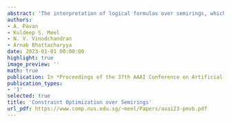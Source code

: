```yaml
---
abstract: 'The interpretation of logical formulas over semirings, which provide more information than simply the truth or falsity of a statement, have applications in computer science fields such as AI, databases, security, and logic. These semirings include the Viterbi semiring, the min-max or access control semiring, the tropical semiring, and the fuzzy semiring. This work explores the complexity of constraint optimization problems over semirings. The generic optimization problem studied is: given a propositional formula $\varphi$ over $n$ variables and a semiring $(K, +, \cdot, 0, 1)$, find the maximum value of all possible interpretations of $\varphi$ over $K$. This can be seen as a generalization of the well-known satisfiability problem, where a propositional formula is satisfiable if and only if the maximum value over all interpretations/assignments over the Boolean semiring is 1. A related problem is to find an interpretation that achieves the maximum value. This work focuses on these optimization problems over the Viterbi semiring, which are called optConfVal and optConf. It is shown that for general propositional formulas in negation normal form, optConfVal and optConf are in FPNP. When the input formula $\varphi$ is represented in conjunctive normal form, the complexity of optConf is investigated. For CNF formulae, an upper bound on the value of optConf as a function of the number of maximum satisfiable clauses is derived. It is shown that if $r$ is the maximum number of satisfiable clauses in a CNF formula with $m$ clauses, then its optConf value is at most $\frac14m-r$. Based on this result, it is established that optConf for CNF formulae is hard for the complexity class FPNP[log]. Polynomial-time approximation algorithms are also designed, and the inapproximability of optConfVal is established. Similar complexity results for these optimization problems over other semirings, such as the tropical, fuzzy, and access control semirings, are also established.'
authors:
- A. Pavan
- Kuldeep S. Meel
- N. V. Vinodchandran
- Arnab Bhattacharyya
date: 2023-01-01 00:00:00
highlight: true
image_preview: ''
math: true
publication: In *Proceedings of the 37th AAAI Conference on Artificial Intelligence (AAAI23)*
publication_types:
- '1'
selected: true
title: 'Constraint Optimization over Semirings'
url_pdf: https://www.comp.nus.edu.sg/~meel/Papers/aaai23-pmvb.pdf
---
```


